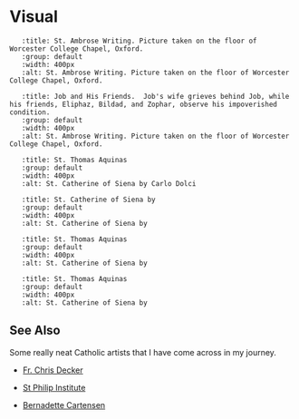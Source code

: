 # Visual

```{thumbnail} _static/6470449735_7f3826afa8_o.jpg
   :title: St. Ambrose Writing. Picture taken on the floor of Worcester College Chapel, Oxford.
   :group: default
   :width: 400px
   :alt: St. Ambrose Writing. Picture taken on the floor of Worcester College Chapel, Oxford.
```

```{thumbnail} _static/Job_and_his_friends.jpg
   :title: Job and His Friends.  Job's wife grieves behind Job, while his friends, Eliphaz, Bildad, and Zophar, observe his impoverished condition. 
   :group: default
   :width: 400px
   :alt: St. Ambrose Writing. Picture taken on the floor of Worcester College Chapel, Oxford.
```

```{thumbnail} _static/16200025290_67db962668_o.jpg
   :title: St. Thomas Aquinas
   :group: default
   :width: 400px
   :alt: St. Catherine of Siena by Carlo Dolci
```
```{thumbnail} _static/Franceschini,_Baldassare_-_St_Catherine_of_Siena_-_Google_Art_Project.jpg
   :title: St. Catherine of Siena by 
   :group: default
   :width: 400px
   :alt: St. Catherine of Siena by
```
```{thumbnail} _static/Apotheosis-altarpiece-St-Thomas-Aquinas-Francesco-Traini.jpg
   :title: St. Thomas Aquinas
   :group: default
   :width: 400px
   :alt: St. Catherine of Siena by
```

```{thumbnail} _static/Francisco_de_Zurbarán_001.jpg
   :title: St. Thomas Aquinas
   :group: default
   :width: 400px
   :alt: St. Catherine of Siena by
```

## See Also

Some really neat Catholic artists that I have come across in my journey.

* [Fr. Chris Decker](https://www.fatherchrisdecker.com/artwork)

* [St Philip Institute](https://stphilipinstitute.org/sacred-art/)

* [Bernadette Cartensen](http://www.bernadettecarstensen.com/)
